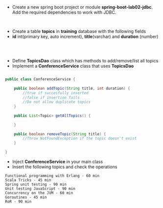 * Create a new spring boot project or module __spring-boot-lab02-jdbc__. Add the required dependencies to work with JDBC.

<br/>


* Create a table __topics__ in __training__ database with the following fields
* __id__ int(primary key, auto increment), __title__(varchar) and __duration__ (number)

<br/>



<br/>

* Define __TopicsDao__ class which has methods to add/remove/list all topics
* Implement a __ConferenceService__ class that uses __TopicsDao__

``` java 

public class ConferenceService {
	
	public boolean addTopic(String title, int duration) {
		//true if succesfully inserted
		//false if insertion fails
		//Do not allow duplicate topics
	}
	
	public List<Topic> getAllTopics() {
	
	} 
	
	public boolean removeTopic(String title) {
		//Throw NotFoundException if the topic doesn't exist
	}
	
}

```

* Inject __ConferenceService__ in your main class
* Insert the following topics and check the operations

```
Functional programming with Erlang - 60 min
Scala Tricks - 45 min
Spring unit testing - 90 min
Unit testing JavaScript - 90 min
Concurrency on the JVM - 60 min
Goroutines - 45 min
RoR - 90 min
```